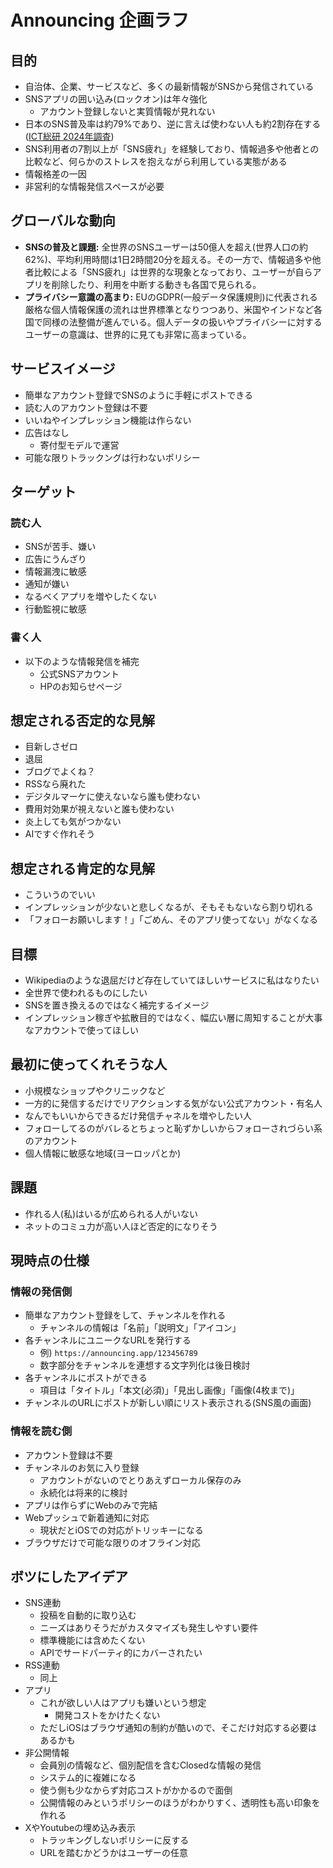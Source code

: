 # Announcing 企画ラフ

## 目的

- 自治体、企業、サービスなど、多くの最新情報がSNSから発信されている
- SNSアプリの囲い込み(ロックオン)は年々強化
  - アカウント登録しないと実質情報が見れない
- 日本のSNS普及率は約79%であり、逆に言えば使わない人も約2割存在する ([ICT総研 2024年調査](https://ictr.co.jp/report/20240122.html))
- SNS利用者の7割以上が「SNS疲れ」を経験しており、情報過多や他者との比較など、何らかのストレスを抱えながら利用している実態がある
- 情報格差の一因
- 非営利的な情報発信スペースが必要

## グローバルな動向

- **SNSの普及と課題:** 全世界のSNSユーザーは50億人を超え(世界人口の約62%)、平均利用時間は1日2時間20分を超える。その一方で、情報過多や他者比較による「SNS疲れ」は世界的な現象となっており、ユーザーが自らアプリを削除したり、利用を中断する動きも各国で見られる。
- **プライバシー意識の高まり:** EUのGDPR(一般データ保護規則)に代表される厳格な個人情報保護の流れは世界標準となりつつあり、米国やインドなど各国で同様の法整備が進んでいる。個人データの扱いやプライバシーに対するユーザーの意識は、世界的に見ても非常に高まっている。

## サービスイメージ

- 簡単なアカウント登録でSNSのように手軽にポストできる
- 読む人のアカウント登録は不要
- いいねやインプレッション機能は作らない
- 広告はなし
  - 寄付型モデルで運営
- 可能な限りトラックングは行わないポリシー

## ターゲット

### 読む人

- SNSが苦手、嫌い
- 広告にうんざり
- 情報漏洩に敏感
- 通知が嫌い
- なるべくアプリを増やしたくない
- 行動監視に敏感

### 書く人

- 以下のような情報発信を補完
  - 公式SNSアカウント
  - HPのお知らせページ

## 想定される否定的な見解

- 目新しさゼロ
- 退屈
- ブログでよくね？
- RSSなら廃れた
- デジタルマーケに使えないなら誰も使わない
- 費用対効果が視えないと誰も使わない
- 炎上しても気がつかない
- AIですぐ作れそう

## 想定される肯定的な見解

- こういうのでいい
- インプレッションが少ないと悲しくなるが、そもそもないなら割り切れる
- 「フォローお願いします！」「ごめん、そのアプリ使ってない」がなくなる

## 目標

- Wikipediaのような退屈だけど存在していてほしいサービスに私はなりたい
- 全世界で使われるものにしたい
- SNSを置き換えるのではなく補完するイメージ
- インプレッション稼ぎや拡散目的ではなく、幅広い層に周知することが大事なアカウントで使ってほしい

## 最初に使ってくれそうな人

- 小規模なショップやクリニックなど
- 一方的に発信するだけでリアクションする気がない公式アカウント・有名人
- なんでもいいからできるだけ発信チャネルを増やしたい人
- フォローしてるのがバレるとちょっと恥ずかしいからフォローされづらい系のアカウント
- 個人情報に敏感な地域(ヨーロッパとか)

## 課題

- 作れる人(私)はいるが広められる人がいない
- ネットのコミュ力が高い人ほど否定的になりそう

## 現時点の仕様

### 情報の発信側

- 簡単なアカウント登録をして、チャンネルを作れる
  - チャンネルの情報は「名前」「説明文」「アイコン」
- 各チャンネルにユニークなURLを発行する
  - 例) `https://announcing.app/123456789`
  - 数字部分をチャンネルを連想する文字列化は後日検討
- 各チャンネルにポストができる
  - 項目は「タイトル」「本文(必須)」「見出し画像」「画像(4枚まで)」
- チャンネルのURLにポストが新しい順にリスト表示される(SNS風の画面)

### 情報を読む側

- アカウント登録は不要
- チャンネルのお気に入り登録
  - アカウントがないのでとりあえずローカル保存のみ
  - 永続化は将来的に検討
- アプリは作らずにWebのみで完結
- Webプッシュで新着通知に対応
  - 現状だとiOSでの対応がトリッキーになる
- ブラウザだけで可能な限りのオフライン対応

## ボツにしたアイデア

- SNS連動
  - 投稿を自動的に取り込む
  - ニーズはありそうだがカスタマイズも発生しやすい要件
  - 標準機能には含めたくない
  - APIでサードパーティ的にカバーされたい
- RSS連動
  - 同上
- アプリ
  - これが欲しい人はアプリも嫌いという想定
    - 開発コストをかけたくない
  - ただしiOSはブラウザ通知の制約が酷いので、そこだけ対応する必要はあるかも
- 非公開情報
  - 会員別の情報など、個別配信を含むClosedな情報の発信
  - システム的に複雑になる
  - 使う側も少なからず対応コストがかかるので面倒
  - 公開情報のみというポリシーのほうがわかりすく、透明性も高い印象を作れる
- XやYoutubeの埋め込み表示
  - トラッキングしないポリシーに反する
  - URLを踏むかどうかはユーザーの任意
